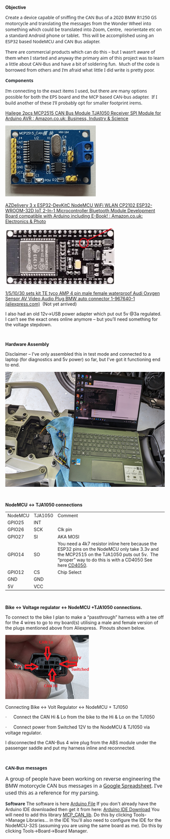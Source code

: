 <div class="WordSection1">

**<span lang="EN-IE" style="mso-ansi-language:EN-IE">Objective </span>**

<span style="font-family:&quot;Segoe UI&quot;,sans-serif;color:#1F2328;
background:white">Create a device capable of sniffing the CAN Bus of a
2020 BMW R1250 GS motorcycle and translating the messages from the
Wonder Wheel into something which could be translated into Zoom,
<span class="GramE">Centre,<span style="mso-spacerun:yes"> 
</span>reorientate</span> etc on a standard Android phone or
tablet.<span style="mso-spacerun:yes">  </span>This will be accomplished
using an ESP32 based <span class="SpellE">NodeMCU</span> and CAN Bus
adapter. </span>

<span style="font-family:&quot;Segoe UI&quot;,sans-serif;color:#1F2328;
background:white">There are commercial products which can do this – but
I wasn’t aware of them when I started and anyway the primary aim of this
project was to learn a little about CAN-Bus and have a bit of soldering
fun.<span style="mso-spacerun:yes">  </span>Much of the code is borrowed
from others and I’m afraid what little I did write is
<span class="GramE">pretty poor</span>.<span style="mso-spacerun:yes">  
</span></span>

**<span style="font-family:&quot;Segoe UI&quot;,sans-serif;
color:#1F2328;background:white">Components </span>**

<span style="font-family:&quot;Segoe UI&quot;,sans-serif;color:#1F2328;
background:white">I’m connecting to the exact items I used, but there
are many options possible for both the EPS board and the MCP based
CAN-bus adapter.<span style="mso-spacerun:yes">  </span>If I build
another of <span class="GramE">these</span> I’ll probably opt for
smaller footprint <span class="SpellE">irems</span>.</span>

[<span class="SpellE">Hailege</span> 2pcs MCP2515 CAN Bus Module TJA1050
Receiver SPI Module for Arduino <span class="GramE">AVR :</span>
Amazon.co.uk: Business, Industry &
Science](https://www.amazon.co.uk/dp/B07Z1V2RTM?psc=1&ref=ppx_yo2ov_dt_b_product_details)

<span style="mso-no-proof:yes"><img src="Wonderwheel_files/image001.png" data-border="0"
v:shapes="_x0000_i1028" width="286" height="226"
alt="A blue circuit board with yellow and blue objects Description automatically generated" /></span>

[<span class="SpellE">AZDelivery</span> 3 x ESP32-DevKitC
<span class="SpellE">NodeMCU</span> <span class="SpellE">WiFi</span>
WLAN CP2102 ESP32-WROOM-32D IoT 2-In-1 Microcontroller Bluetooth Module
Development Board compatible with Arduino including
E-Book<span class="GramE">! :</span> Amazon.co.uk: Electronics &
Photo](https://www.amazon.co.uk/dp/B074RGW2VQ?psc=1&ref=ppx_yo2ov_dt_b_product_details)

<span style="mso-no-proof:yes"><img src="Wonderwheel_files/image003.png" data-border="0"
v:shapes="_x0000_i1027" width="346" height="179"
alt="A close-up of a circuit board Description automatically generated" /></span>

[1/5/10/30 sets kit TE <span class="SpellE">tyco</span> AMP 4 pin male
female waterproof Audi Oxygen Sensor AV Video Audio Plug BMW auto
connector 1-967640-1
(aliexpress.com)](https://www.aliexpress.com/item/33035334981.html)<span style="mso-spacerun:yes"> 
</span>(Not yet arrived)

I also had an old 12v-\>USB power adapter which put out 5v @3a
regulated.<span style="mso-spacerun:yes">  </span>I can’t see the exact
ones online anymore – but you’ll need something for the voltage
stepdown.

 

**Hardware Assembly**

Disclaimer – I’ve only assembled this in test mode and connected to a
laptop (for diagnostics and 5v power) so far, but I’ve got it
functioning end to end.

<span style="mso-no-proof:yes"><img src="Wonderwheel_files/image005.png" data-border="0"
v:shapes="_x0000_i1026" width="602" height="363"
alt="A computer on a blue towel Description automatically generated" /></span>

 

<span class="SpellE">**NodeMCU**</span> **\<-\> TJA1050 connections**

|  |  |  |
|----|----|----|
| <span class="SpellE">NodeMCU</span> | TJA1050 | Comment |
| GPIO25 | INT |   |
| GPIO26 | SCK | <span class="SpellE">Clk</span> pin |
| GPIO27 | SI | AKA MOSI |
| GPIO14 | SO | You need a 4k7 resistor inline here because the ESP32 pins on the <span class="SpellE">NodeMCU</span> only take 3.3v and the MCP2515 on the TJA1050 puts out 5v.<span style="mso-spacerun:yes">  </span>The “proper” way to do this is with a CD4050 See here [CD4050](https://www.build-electronic-circuits.com/4000-series-integrated-circuits/ic-4050/). |
| GPIO12 | CS | Chip Select |
| GND | GND |   |
| 5V | VCC |   |

 

**Bike \<-\> Voltage regulator \<-\> <span class="SpellE">NodeMCU</span>
+TJA1050 connections.**

To connect to the <span class="GramE">bike</span> I plan to make a
“passthrough” harness with a tee off for the 4 wires to go to my
board(s) utilising a male and female version of the plugs mentioned
above from
<span class="SpellE">Aliexpress</span>.<span style="mso-spacerun:yes"> 
</span>Pinouts shown below.

<span style="mso-no-proof:yes"><img src="Wonderwheel_files/image006.png" data-border="0"
v:shapes="Picture_x0020_1" width="264" height="202"
alt="A hand holding a black device Description automatically generated" /></span>

Connecting Bike \<-\> Volt Regulator \<-\>
<span class="SpellE">NodeMCU</span> + TJ1050

<span style="font-family:Symbol;mso-fareast-font-family:Symbol;mso-bidi-font-family:
Symbol"><span style="mso-list:Ignore">·<span style="font:7.0pt &quot;Times New Roman&quot;">        
</span></span></span>Connect the CAN Hi & Lo from the bike to the Hi &
Lo on the TJ1050

<span style="font-family:Symbol;mso-fareast-font-family:Symbol;mso-bidi-font-family:
Symbol"><span style="mso-list:Ignore">·<span style="font:7.0pt &quot;Times New Roman&quot;">        
</span></span></span>Connect power from Switched 12V to the
<span class="SpellE">NodeMCU</span> & TJ1050 via voltage regulator.

I disconnected the CAN-Bus 4 wire plug from the ABS module under the
passenger saddle and put my harness inline and reconnected.

 

**<span style="font-family:&quot;Segoe UI&quot;,sans-serif;
color:#1F2328;background:white">CAN-Bus messages</span>**

<span style="font-size:12.0pt;font-family:&quot;Segoe UI&quot;,sans-serif;
mso-fareast-font-family:&quot;Times New Roman&quot;;color:#1F2328;mso-font-kerning:0pt;
mso-ligatures:none;mso-fareast-language:EN-GB">A group of people have
been working on reverse engineering the BMW motorcycle CAN bus messages
in
a </span><span style="color:black;mso-color-alt:windowtext">[<span style="font-size:12.0pt;font-family:&quot;Segoe UI&quot;,sans-serif;mso-fareast-font-family:
&quot;Times New Roman&quot;;mso-font-kerning:0pt;mso-ligatures:none;mso-fareast-language:
EN-GB">Google
Spreadsheet</span>](https://docs.google.com/spreadsheets/d/1tUrOES5fQZa92Robr6uP8v2dzQDq9ohHjUiTU3isqdc/edit#gid=0)</span><span style="font-size:12.0pt;
font-family:&quot;Segoe UI&quot;,sans-serif;mso-fareast-font-family:&quot;Times New Roman&quot;;
color:#1F2328;mso-font-kerning:0pt;mso-ligatures:none;mso-fareast-language:
EN-GB">. I've used this as a reference for my parsing.</span>

**<span style="font-family:&quot;Segoe UI&quot;,sans-serif;
color:#1F2328;background:white">Software</span>**
The software is here [Arduino File](https://github.com/ianc99/BMW-GS-Wonder-Wheel-map-zoomer/tree/main/code)
If you don't already have the Arduino IDE downloaded then get it from here:  [Arduino IDE Download](https://www.arduino.cc/en/software)
You will need to add this library [MCP_CAN_lib](https://github.com/coryjfowler/MCP_CAN_lib).  Do this by clicking Tools->Manage Libraries... in the IDE
You'll also need to configure the IDE for the NodeMCU-32S  (assuming you are using the same board as me).  Do this by clicking Tools->Board->Board Manager.

 

 

<span style="font-family:&quot;Segoe UI&quot;,sans-serif;color:#1F2328;
background:white"></span>

 

<span style="font-family:&quot;Segoe UI&quot;,sans-serif;color:#1F2328;
background:white"></span>

 

<span lang="EN-IE" style="mso-ansi-language:EN-IE"></span>

 

<span lang="EN-IE" style="mso-ansi-language:EN-IE"></span>

 

</div>

